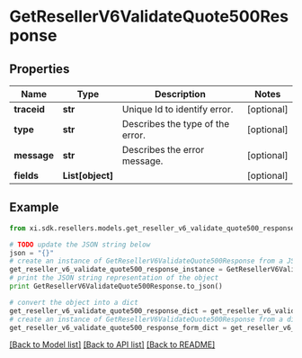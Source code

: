 # GetResellerV6ValidateQuote500Response


## Properties

Name | Type | Description | Notes
------------ | ------------- | ------------- | -------------
**traceid** | **str** | Unique Id to identify error. | [optional] 
**type** | **str** | Describes the type of the error. | [optional] 
**message** | **str** | Describes the error message. | [optional] 
**fields** | **List[object]** |  | [optional] 

## Example

```python
from xi.sdk.resellers.models.get_reseller_v6_validate_quote500_response import GetResellerV6ValidateQuote500Response

# TODO update the JSON string below
json = "{}"
# create an instance of GetResellerV6ValidateQuote500Response from a JSON string
get_reseller_v6_validate_quote500_response_instance = GetResellerV6ValidateQuote500Response.from_json(json)
# print the JSON string representation of the object
print GetResellerV6ValidateQuote500Response.to_json()

# convert the object into a dict
get_reseller_v6_validate_quote500_response_dict = get_reseller_v6_validate_quote500_response_instance.to_dict()
# create an instance of GetResellerV6ValidateQuote500Response from a dict
get_reseller_v6_validate_quote500_response_form_dict = get_reseller_v6_validate_quote500_response.from_dict(get_reseller_v6_validate_quote500_response_dict)
```
[[Back to Model list]](../README.md#documentation-for-models) [[Back to API list]](../README.md#documentation-for-api-endpoints) [[Back to README]](../README.md)


